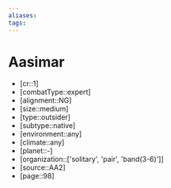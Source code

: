 ```yaml
---
aliases: 
tags: 
---
```


# Aasimar

- [cr::1]
- [combatType::expert]
- [alignment::NG]
- [size::medium]
- [type::outsider]
- [subtype::native]
- [environment::any]
- [climate::any]
- [planet::-]
- [organization::['solitary', 'pair', 'band(3-6)']]
- [source::AA2]
- [page::98]
